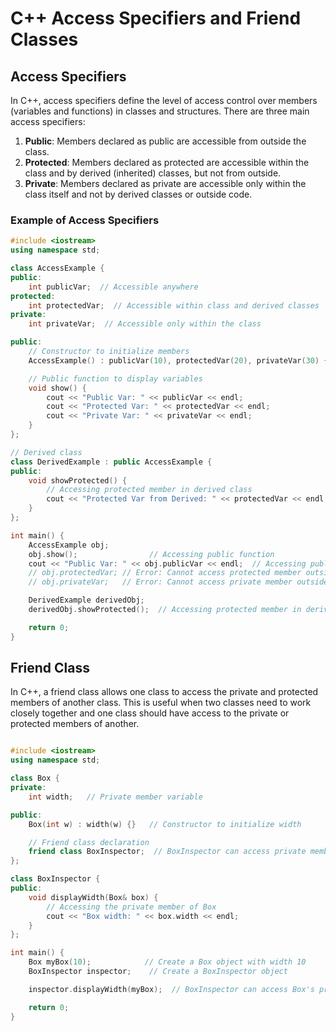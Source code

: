 # C++ Access Specifiers and Friend Classes

## Access Specifiers

In C++, access specifiers define the level of access control over members (variables and functions) in classes and structures. There are three main access specifiers:

1. **Public**: Members declared as public are accessible from outside the class.
2. **Protected**: Members declared as protected are accessible within the class and by derived (inherited) classes, but not from outside.
3. **Private**: Members declared as private are accessible only within the class itself and not by derived classes or outside code.

### Example of Access Specifiers

```cpp
#include <iostream>
using namespace std;

class AccessExample {
public:
    int publicVar;  // Accessible anywhere
protected:
    int protectedVar;  // Accessible within class and derived classes
private:
    int privateVar;  // Accessible only within the class

public:
    // Constructor to initialize members
    AccessExample() : publicVar(10), protectedVar(20), privateVar(30) {}

    // Public function to display variables
    void show() {
        cout << "Public Var: " << publicVar << endl;
        cout << "Protected Var: " << protectedVar << endl;
        cout << "Private Var: " << privateVar << endl;
    }
};

// Derived class
class DerivedExample : public AccessExample {
public:
    void showProtected() {
        // Accessing protected member in derived class
        cout << "Protected Var from Derived: " << protectedVar << endl;
    }
};

int main() {
    AccessExample obj;
    obj.show();                // Accessing public function
    cout << "Public Var: " << obj.publicVar << endl;  // Accessing public variable
    // obj.protectedVar; // Error: Cannot access protected member outside class
    // obj.privateVar;   // Error: Cannot access private member outside class

    DerivedExample derivedObj;
    derivedObj.showProtected();  // Accessing protected member in derived class

    return 0;
}
```
## Friend Class

In C++, a friend class allows one class to access the private and protected members of another class.
This is useful when two classes need to work closely together and one class should have access
to the private or protected members of another.

```cpp

#include <iostream>
using namespace std;

class Box {
private:
    int width;   // Private member variable

public:
    Box(int w) : width(w) {}   // Constructor to initialize width

    // Friend class declaration
    friend class BoxInspector;  // BoxInspector can access private members of Box
};

class BoxInspector {
public:
    void displayWidth(Box& box) {
        // Accessing the private member of Box
        cout << "Box width: " << box.width << endl;
    }
};

int main() {
    Box myBox(10);            // Create a Box object with width 10
    BoxInspector inspector;    // Create a BoxInspector object

    inspector.displayWidth(myBox);  // BoxInspector can access Box's private member

    return 0;
}


```
